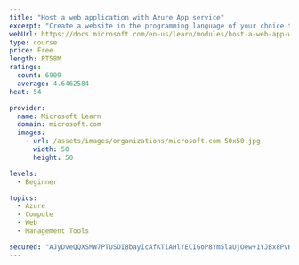 ```yaml
---
title: "Host a web application with Azure App service"
excerpt: "Create a website in the programming language of your choice through the hosted web app platform in Azure App Service."
webUrl: https://docs.microsoft.com/en-us/learn/modules/host-a-web-app-with-azure-app-service/
type: course
price: Free
length: PT58M
ratings:
  count: 6909
  average: 4.6462584
heat: 54

provider:
  name: Microsoft Learn
  domain: microsoft.com
  images:
    - url: /assets/images/organizations/microsoft.com-50x50.jpg
      width: 50
      height: 50

levels:
  - Beginner

topics:
  - Azure
  - Compute
  - Web
  - Management Tools

secured: "AJyDveQQXSMW7PTUSOI8bayIcAfKTiAHlYECIGoP8Ym5laUjOew+1YJBx8PvR/A7T2XTNpM3OfVQ3F31UBLKrs2Yr3MvoUjj/z+D1+QstF1aQ6C9UthRWLps9gfOFpo4ziOxUh2HaetE9tY50phNgc8ZflKsHo0hb9ceAXnGai6p3BlbhX23jr5AJJCvO5Blm4Od4AktMiMkH+rkQHDX6UyRyM2STUDj8tN/nIyiw6ZrxhlGCO3OrPkitGJUU8evdgb95IkdDyYBzlL7xxKCO29xjK7MtegMGa8ilFWpUf+eZzDPhMLaQxVMB4GYX8kjlfsLm7/Q7ixsJbqljb+M0woOTXveb6Smlsps3vyPGzfxzlclIo38ja1Zu0ICyc24bteAFMhgCe1hblHLpF/n05kIXQOuR1fyhYwkYqoNv2g=;HfRqqAZtx1tvozdVcMgbFg=="
---
```


